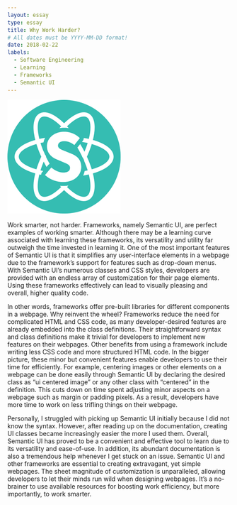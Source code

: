 ```yaml
---
layout: essay
type: essay
title: Why Work Harder?
# All dates must be YYYY-MM-DD format!
date: 2018-02-22
labels:
  - Software Engineering
  - Learning
  - Frameworks
  - Semantic UI
---
```


<img class="ui small right square floated image" src="../images/semantic_ui_logo.png">

Work smarter, not harder. Frameworks, namely Semantic UI, are perfect examples of working smarter. Although there may be a learning curve associated with learning these frameworks, its versatility and utility far outweigh the time invested in learning it. One of the most important features of Semantic UI is that it simplifies any user-interface elements in a webpage due to the framework’s support for features such as drop-down menus. With Semantic UI’s numerous classes and CSS styles, developers are provided with an endless array of customization for their page elements. Using these frameworks effectively can lead to visually pleasing and overall, higher quality code.

In other words, frameworks offer pre-built libraries for different components in a webpage. Why reinvent the wheel? Frameworks reduce the need for complicated HTML and CSS code, as many developer-desired features are already embedded into the class definitions. Their straightforward syntax and class definitions make it trivial for developers to implement new features on their webpages. Other benefits from using a framework include writing less CSS code and more structured HTML code. In the bigger picture, these minor but convenient features enable developers to use their time for efficiently. For example, centering images or other elements on a webpage can be done easily through Semantic UI by declaring the desired class as “ui centered image” or any other class with “centered” in the definition. This cuts down on time spent adjusting minor aspects on a webpage such as margin or padding pixels. As a result, developers have more time to work on less trifling things on their webpage.

Personally, I struggled with picking up Semantic UI initially because I did not know the syntax. However, after reading up on the documentation, creating UI classes became increasingly easier the more I used them. Overall, Semantic UI has proved to be a convenient and effective tool to learn due to its versatility and ease-of-use. In addition, its abundant documentation is also a tremendous help whenever I get stuck on an issue. Semantic UI and other frameworks are essential to creating extravagant, yet simple webpages. The sheet magnitude of customization is unparalleled, allowing developers to let their minds run wild when designing webpages. It’s a no-brainer to use available resources for boosting work efficiency, but more importantly, to work smarter.
